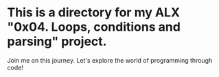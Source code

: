 # This is a directory for my ALX "0x04. Loops, conditions and parsing" project.

Join me on this journey. Let's explore the world of programming through code!
